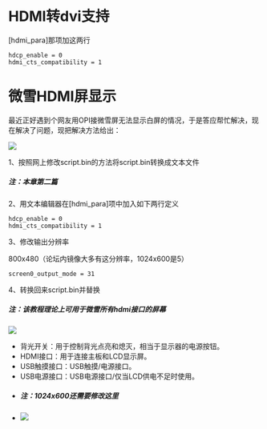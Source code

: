 # HDMI转dvi支持

\[hdmi\_para\]那项加这两行

```
hdcp_enable = 0
hdmi_cts_compatibility = 1
```

# 微雪HDMI屏显示

最近正好遇到个网友用OPI接微雪屏无法显示白屏的情况，于是答应帮忙解决，现在解决了问题，现把解决方法给出：

![](http://www.seguridadwireless.es/wp-content/uploads/2016/04/orangepi_plus_waveshare.jpg)

1、按照网上修改script.bin的方法将script.bin转换成文本文件

##### 注：本章第二篇

2、用文本编辑器在\[hdmi\_para\]项中加入如下两行定义

```
hdcp_enable = 0
hdmi_cts_compatibility = 1
```

3、修改输出分辨率

800x480（论坛内镜像大多有这分辨率，1024x600是5）

```
screen0_output_mode = 31
```

4、转换回来script.bin并替换

##### 注：该教程理论上可用于微雪所有hdmi接口的屏幕

[![](http://www.waveshare.net/w/upload/thumb/d/d1/5inch-HDMI-LCD-B-1.png/400px-5inch-HDMI-LCD-B-1.png)](http://www.waveshare.net/wiki/文件%3A5inch-HDMI-LCD-B-1.png)

* 背光开关：用于控制背光点亮和熄灭，相当于显示器的电源按钮。
* HDMI接口：用于连接主板和LCD显示屏。
* USB触摸接口：USB触摸/电源接口。
* USB电源接口：USB电源接口/仅当LCD供电不足时使用。
* ##### 注：1024x600还需要修改这里
* ![](http://www.orangepi.cn/orangepibbscn/data/attachment/forum/201701/02/232121t9u9hm8m129fzpuk.png)



